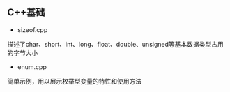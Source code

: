 ## C++基础
* sizeof.cpp

描述了char、short、int、long、float、double、unsigned等基本数据类型占用的字节大小

* enum.cpp

简单示例，用以展示枚举型变量的特性和使用方法